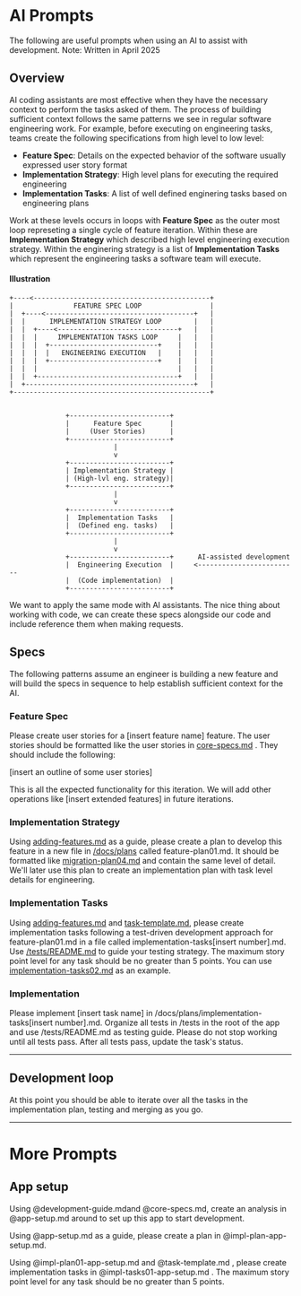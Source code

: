 # AI Prompts

The following are useful prompts when using an AI to assist with development. Note: Written in April 2025

## Overview

AI coding assistants are most effective when they have the necessary context to perform the tasks asked of them. The process of building sufficient context follows the same patterns we see in regular software engineering work. For example, before executing on engineering tasks, teams create the following specifications from high level to low level:

* **Feature Spec**: Details on the expected behavior of the software usually expressed user story format
* **Implementation Strategy**: High level plans for executing the required engineering
* **Implementation Tasks**: A list of well defined enginering tasks based on engineering plans

Work at these levels occurs in loops with **Feature Spec** as the outer most loop represeting a single cycle of feature iteration. Within these are **Implementation Strategy** which described high level engineering execution strategy. Within the enginering strategy is a list of **Implementation Tasks** which represent the engineering tasks a software team will execute.

#### Illustration

```
+----<--------------------------------------------+
|               FEATURE SPEC LOOP                 |
|  +----<-------------------------------------+   |
|  |      IMPLEMENTATION STRATEGY LOOP        |   |
|  |  +----<------------------------------+   |   |
|  |  |     IMPLEMENTATION TASKS LOOP     |   |   |
|  |  |  +---------------------------+    |   |   |
|  |  |  |   ENGINEERING EXECUTION   |    |   |   |
|  |  |  +---------------------------+    |   |   |
|  |  |                                   |   |   |
|  |  +-----------------------------------+   |   |
|  +------------------------------------------+   |
+-------------------------------------------------+
  
  
              +-------------------------+
              |      Feature Spec       |
              |     (User Stories)      |
              +-------------------------+
                          |
                          v
              +-------------------------+
              | Implementation Strategy |
              | (High-lvl eng. strategy)|
              +-------------------------+
                          |
                          v
              +-------------------------+
              |  Implementation Tasks   |
              |  (Defined eng. tasks)   |
              +-------------------------+
                          |
                          v
              +-------------------------+      AI-assisted development
              |  Engineering Execution  |     <-------------------------
              |  (Code implementation)  |
              +-------------------------+
```

We want to apply the same mode with AI assistants. The nice thing about working with code, we can create these specs alongside our code and include reference them when making requests. 

## Specs

The following patterns assume an engineer is building a new feature and will build the specs in sequence to help establish sufficient context for the AI. 

### Feature Spec

Please create user stories for a [insert feature name] feature. The user stories should be formatted like the user stories in [core-specs.md](/specs/product/core-specs.md) . They should include the following:

[insert an outline of some user stories]

This is all the expected functionality for this iteration. We will add other operations like [insert extended features] in future iterations.

### Implementation Strategy
 
Using [adding-features.md](/docs/adding-features.md) as a guide, please create a plan to develop this feature in a new file in [/docs/plans](/docs/plans/) called feature-plan01.md. It should be formatted like [migration-plan04.md](/docs/plans/migration-plan04.md) and contain the same level of detail. We'll later use this plan to create an implementation plan with task level details for engineering.

### Implementation Tasks

Using [adding-features.md](/docs/adding-features.md) and [task-template.md](/docs/plans/task-template.md), please create implementation tasks following a test-driven development approach for feature-plan01.md in a file called implementation-tasks[insert number].md. Use [/tests/README.md](/tests/README.md) to guide your testing strategy. The maximum story point level for any task should be no greater than 5 points. You can use [implementation-tasks02.md](/docs/plans/implementation-tasks02.md) as an example. 

### Implementation

Please implement [insert task name] in /docs/plans/implementation-tasks[insert number].md. Organize all tests in /tests in the root of the app and use /tests/README.md as testing guide. Please do not stop working until all tests pass. After all tests pass, update the task's status.

----

## Development loop

At this point you should be able to iterate over all the tasks in the implementation plan, testing and merging as you go.


-----

# More Prompts

## App setup
Using @development-guide.mdand @core-specs.md, create an analysis in @app-setup.md around to set up this app to start development.

Using @app-setup.md as a guide, please create a plan in @impl-plan-app-setup.md.

Using @impl-plan01-app-setup.md and @task-template.md , please create implementation tasks in @impl-tasks01-app-setup.md . The maximum story point level for any task should be no greater than 5 points. 

## 